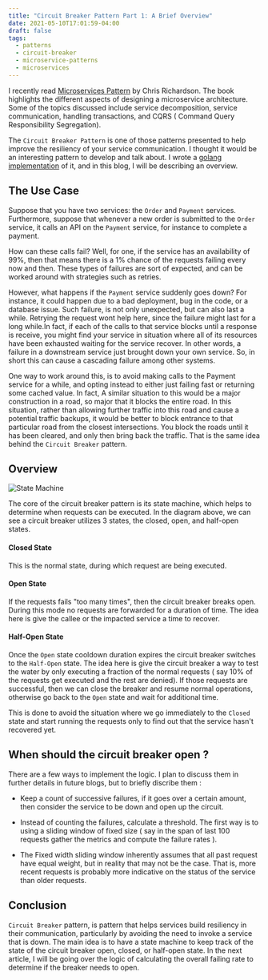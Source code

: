```yaml
---
title: "Circuit Breaker Pattern Part 1: A Brief Overview"
date: 2021-05-10T17:01:59-04:00
draft: false
tags:
  - patterns
  - circuit-breaker
  - microservice-patterns
  - microservices
---
```


I recently read [Microservices Pattern](https://www.amazon.ca/Microservices-Patterns-Examples-Java/dp/B07ZFZ4SJM/ref=sr_1_1?dchild=1&keywords=microservice+patterns&qid=1621115846&sr=8-1) by Chris Richardson. The book highlights the different aspects of designing a microservice architecture. Some of the topics discussed include service decomposition, service communication, handling transactions, and CQRS ( Command Query Responsibility Segregation).

The `Circuit Breaker Pattern` is one  of those patterns presented to help improve the resiliency of your service communication. I thought it would be an interesting pattern to develop and talk about. I wrote a [golang implementation](https://github.com/aelnahas/circuitbreaker) of it, and in this blog, I will be describing an overview.

## The Use Case

Suppose that you have two services: the `Order` and `Payment` services. Furthermore, suppose that whenever a new order is submitted to the `Order` service, it calls an API on the `Payment` service, for instance to complete a payment. 

How can these calls fail? Well, for one, if the service has an availability of 99%, then that means there is a 1% chance of the requests failing every now and then. These types of failures are sort of expected, and can be worked around with strategies such as retries. 

However, what happens if the `Payment` service suddenly goes down? For instance, it could happen due to a bad deployment, bug in the code, or a database issue. Such failure, is not only unexpected, but can also last a while. Retrying the request wont help here, since the failure might last for a long while.In fact, if each of the calls to that service blocks until a response is receive, you might find your service in situation where all of its resources have been exhausted waiting for the service recover. In other words, a failure in a downstream service just brought down your own service. So, in short this can cause a cascading failure among other systems.

One way to work around this, is to avoid making calls to the Payment service for a while, and opting instead to either just failing fast or returning some cached value. In fact, A similar situation to this would be a major construction in a road, so major that it blocks the entire road. In this situation, rather than allowing further traffic into this road and cause a potential traffic backups, it would be better to block entrance to that particular road from the closest intersections. You block the roads until it has been cleared, and only then bring back the traffic. That is the same idea behind the `Circuit Breaker` pattern.

## Overview 

![State Machine](/img/diagrams/state_machine.svg)

The core of the circuit breaker pattern is its state machine, which helps to determine when requests can be executed. In the diagram above, we can see a circuit breaker utilizes 3 states, the closed, open, and half-open states.


#### Closed State

This is the normal state, during which request are being executed.


#### Open State

If the requests fails "too many times", then the circuit breaker breaks open. During this mode no requests are forwarded for a duration of time. The idea here is give the callee or the impacted service a time to recover.

####  Half-Open State

Once the `Open` state cooldown duration expires the circuit breaker switches to the `Half-Open` state. The idea here is give the circuit breaker a way to test the water by only executing a fraction of the normal requests ( say 10% of the requests get executed and the rest are denied). If those requests are successful, then we can close the breaker and resume normal operations, otherwise go back to the `Open` state and wait for additional time.

This is done to avoid the situation where we go immediately to the `Closed` state and start running the requests only to find out that the service hasn't recovered yet. 

## When should the circuit breaker open ?

There are a few ways to implement the logic. I plan to discuss them in further details in future blogs, but to briefly discribe them :

- Keep a count of successive failures, if it goes over a certain amount, then consider the service to be down and open up the circuit.

- Instead of counting the failures, calculate a threshold. The first way is to using a sliding window of fixed size ( say in the span of last 100 requests gather the metrics and compute the failure rates ).

- The Fixed width sliding window inherently assumes that all past request have equal weight, but in reality that may not be the case. That is, more recent requests is probably more indicative on the status of the service than older requests.


## Conclusion

`Circuit Breaker` pattern, is  pattern that helps services build resiliency in their communication, particularly by avoiding the need to invoke a service that is down. The main idea is to have a state machine to keep track of the state of the circuit breaker open, closed, or half-open state. In the next article, I will be going over the logic of calculating the overall failing rate to determine if the breaker needs to open.